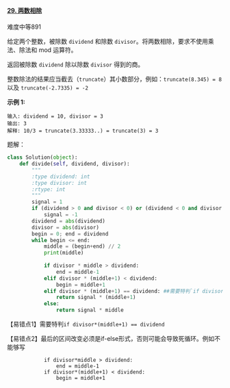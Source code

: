 #### [29. 两数相除](https://leetcode-cn.com/problems/divide-two-integers/)

难度中等891

给定两个整数，被除数 `dividend` 和除数 `divisor`。将两数相除，要求不使用乘法、除法和 mod 运算符。

返回被除数 `dividend` 除以除数 `divisor` 得到的商。

整数除法的结果应当截去（`truncate`）其小数部分，例如：`truncate(8.345) = 8` 以及 `truncate(-2.7335) = -2`

 

**示例 1:**

```
输入: dividend = 10, divisor = 3
输出: 3
解释: 10/3 = truncate(3.33333..) = truncate(3) = 3
```

题解：

```python
class Solution(object):
    def divide(self, dividend, divisor):
        """
        :type dividend: int
        :type divisor: int
        :rtype: int
        """
        signal = 1
        if (dividend > 0 and divisor < 0) or (dividend < 0 and divisor > 0):
            signal = -1
        dividend = abs(dividend)
        divisor = abs(divisor)
        begin = 0; end = dividend
        while begin <= end:
            middle = (begin+end) // 2
            print(middle)
            
            if divisor * middle > dividend:
                end = middle-1
            elif divisor * (middle+1) < dividend:
                begin = middle+1
            elif divisor * (middle+1) == dividend: ##需要特判`if divisor*(middle+1) == dividend`
                return signal * (middle+1)
            else:
                return signal * middle
```

【易错点1】需要特判`if divisor*(middle+1) == dividend`

【易错点2】最后的区间改变必须是if-else形式，否则可能会导致死循环。例如不能够写

```
            if divisor*middle > dividend:
                end = middle-1
            if divisor*(middle+1) < dividend:
                begin = middle+1
```

